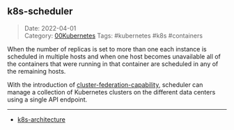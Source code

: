  ## k8s-scheduler
 
>Date: 2022-04-01  
>Category: [00Kubernetes](links/00Kubernetes.md)
>Tags: #kubernetes #k8s #containers 

When the number of replicas is set to more than one each instance is scheduled in multiple hosts and when one host becomes unavailable all of the containers that were running in that container are scheduled in any of the remaining hosts.

With the introduction of [cluster-federation-capability](notes/cluster-federation-capability.md), scheduler can manage a collection of Kubernetes clusters on the different data centers using a single API endpoint.

---
- [k8s-architecture](notes/k8s-architecture.md)